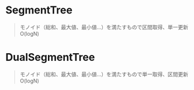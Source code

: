 # SegmentTree
> モノイド（総和、最大値、最小値...）を満たすもので区間取得、単一更新 O(logN)
> 
# DualSegmentTree
> モノイド（総和、最大値、最小値...）を満たすもので単一取得、区間更新 O(logN)
